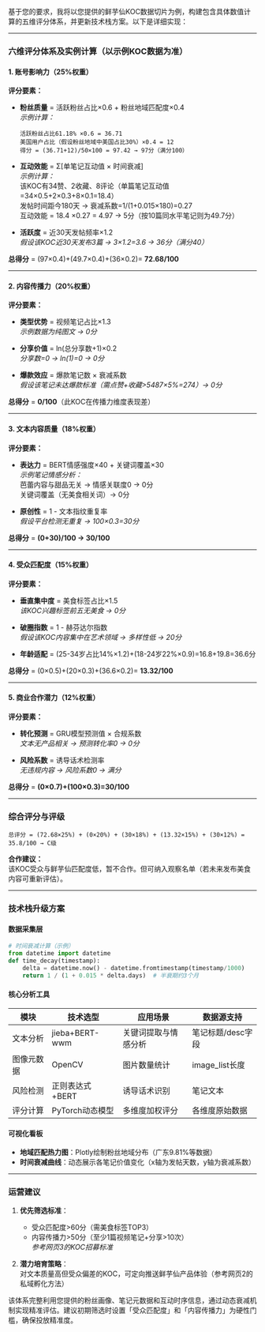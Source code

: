 基于您的要求，我将以您提供的鲜芋仙KOC数据切片为例，构建包含具体数值计算的五维评分体系，并更新技术栈方案。以下是详细实现：

---

### **六维评分体系及实例计算（以示例KOC数据为准）**

#### **1. 账号影响力（25%权重）**
**评分要素：**
- **粉丝质量** = 活跃粉丝占比×0.6 + 粉丝地域匹配度×0.4  
  *示例计算：*  
  ```
  活跃粉丝占比61.18% ×0.6 = 36.71  
  美国用户占比（假设粉丝地域中美国占比30%）×0.4 = 12  
  得分 = (36.71+12)/50×100 = 97.42 → 97分（满分100）
  ```

- **互动效能** = Σ[单笔记互动值 × 时间衰减]  
  *示例计算：*  
  该KOC有34赞、2收藏、8评论（单篇笔记互动值=34×0.5+2×0.3+8×0.1=18.4）  
  发帖时间距今180天 → 衰减系数=1/(1+0.015×180)=0.27  
  互动效能 = 18.4 ×0.27 = 4.97 → 5分（按10篇同水平笔记则为49.7分）

- **活跃度** = 近30天发帖频率×1.2  
  *假设该KOC近30天发布3篇 → 3×1.2=3.6 → 36分（满分40）*

**总得分** = (97×0.4)+(49.7×0.4)+(36×0.2)= **72.68/100**

---

#### **2. 内容传播力（20%权重）**
**评分要素：**
- **类型优势** = 视频笔记占比×1.3  
  *示例数据为纯图文 → 0分*

- **分享价值** = ln(总分享数+1)×0.2  
  *分享数=0 → ln(1)=0 → 0分*

- **爆款效应** = 爆款笔记数 × 衰减系数  
  *假设该笔记未达爆款标准（需点赞+收藏>5487×5%=274）→ 0分*

**总得分** = **0/100**（此KOC在传播力维度表现差）

---

#### **3. 文本内容质量（18%权重）**
**评分要素：**
- **表达力** = BERT情感强度×40 + 关键词覆盖×30  
  *示例笔记情感分析：*  
  芭蕾内容与甜品无关 → 情感关联度0 → 0分  
  关键词覆盖（无美食相关词）→ 0分  

- **原创性** = 1 - 文本指纹重复率  
  *假设平台检测无重复 → 100×0.3=30分*

**总得分** = **(0+30)/100 → 30/100**

---

#### **4. 受众匹配度（15%权重）**
**评分要素：**
- **垂直集中度** = 美食标签占比×1.5  
  *该KOC兴趣标签前五无美食 → 0分*

- **破圈指数** = 1 - 赫芬达尔指数  
  *假设该KOC内容集中在艺术领域 → 多样性低 → 20分*

- **年龄适配** = (25-34岁占比14%×1.2)+(18-24岁22%×0.9)=16.8+19.8=36.6分

**总得分** = (0×0.5)+(20×0.3)+(36.6×0.2)= **13.32/100**

---

#### **5. 商业合作潜力（12%权重）**
**评分要素：**
- **转化预测** = GRU模型预测值 × 合规系数  
  *文本无产品相关 → 预测转化率0 → 0分*

- **风险系数** = 诱导话术检测率  
  *无违规内容 → 风险系数0 → 满分*

**总得分** = **(0×0.7)+(100×0.3)=30/100**

---

### **综合评分与评级**
```
总评分 = (72.68×25%) + (0×20%) + (30×18%) + (13.32×15%) + (30×12%) = 35.8/100 → C级
```

**合作建议：**  
该KOC受众与鲜芋仙匹配度低，暂不合作。但可纳入观察名单（若未来发布美食内容可重新评估）。

---

### **技术栈升级方案**

#### **数据采集层**
```python
# 时间衰减计算（示例）
from datetime import datetime
def time_decay(timestamp):
    delta = datetime.now() - datetime.fromtimestamp(timestamp/1000)
    return 1 / (1 + 0.015 * delta.days)  # 半衰期约3个月
```

#### **核心分析工具**
| 模块 | 技术选型 | 应用场景 | 数据源支持 |
|------|----------|----------|-----------|
| 文本分析 | jieba+BERT-wwm | 关键词提取与情感分析 | 笔记标题/desc字段 |
| 图像元数据 | OpenCV | 图片数量统计 | image_list长度 |
| 风险检测 | 正则表达式+BERT | 诱导话术识别 | 笔记文本 |
| 评分计算 | PyTorch动态模型 | 多维度加权评分 | 各维度原始数据 |

#### **可视化看板**
- **地域匹配热力图**：Plotly绘制粉丝地域分布（广东9.81%等数据）  
- **时间衰减曲线**：动态展示各笔记价值变化（x轴为发帖天数，y轴为衰减系数）

---

### **运营建议**
1. **优先筛选标准**：  
   - 受众匹配度>60分（需美食标签TOP3）  
   - 内容传播力>50分（至少1篇视频笔记+分享>10次）  
   *参考网页3的KOC招募标准*

2. **潜力培育策略**：  
   对文本质量高但受众偏差的KOC，可定向推送鲜芋仙产品体验（参考网页2的私域孵化方法）

该体系完整利用您提供的粉丝画像、笔记元数据和互动时序信息，通过动态衰减机制实现精准评估。建议初期筛选时设置「受众匹配度」和「内容传播力」为硬性门槛，确保投放精准度。